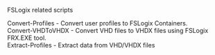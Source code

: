 FSLogix related scripts

Convert-Profiles - Convert user profiles to FSLogix Containers.  
Convert-VHDToVHDX - Convert VHD files to VHDX files using FSLogix FRX.EXE tool.  
Extract-Profiles - Extract data from VHD/VHDX files  